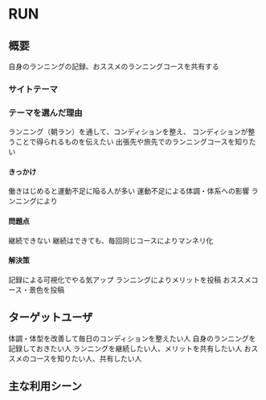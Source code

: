 # RUN
## 概要
自身のランニングの記録、おススメのランニングコースを共有する
### サイトテーマ

### テーマを選んだ理由
ランニング（朝ラン）を通して、コンディションを整え、
コンディションが整うことで得られるものを伝えたい
出張先や旅先でのランニングコースを知りたい

#### きっかけ
働きはじめると運動不足に陥る人が多い
運動不足による体調・体系への影響
ランニングにより
#### 問題点
継続できない
継続はできても、毎回同じコースによりマンネリ化

#### 解決策
記録による可視化でやる気アップ
ランニングによりメリットを投稿
おススメコース・景色を投稿
## ターゲットユーザ
体調・体型を改善して毎日のコンディションを整えたい人
自身のランニングを記録しておきたい人
ランニングを継続したい人、メリットを共有したい人
おススメのコースを知りたい人、共有したい人

## 主な利用シーン
